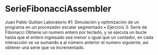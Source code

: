 # SerieFibonacciAssembler
Juan Pablo Quitian 
Laboratorio #1: Simulación y optimización de un programa en un procesador escalar segmentado
•	Ejercicio 3: Serie de Fibonacci 
Obtiene un numero entero por teclado, y se ejecuta un bucle hasta que el entero ingresado sea menor o igual que un contador, en cada interacción se va sumando a al número anterior el numero siguiente, así obtener una serie que va incrementado.
